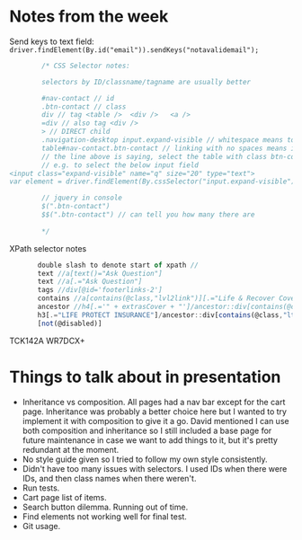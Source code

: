 # Notes from the week

Send keys to text field:
`driver.findElement(By.id("email")).sendKeys("notavalidemail");`

```javascript
        /* CSS Selector notes:

        selectors by ID/classname/tagname are usually better

        #nav-contact // id
        .btn-contact // class
        div // tag <table />  <div />   <a />
        =div // also tag <div />
        > // DIRECT child
        .navigation-desktop input.expand-visible // whitespace means to select from all children not just direct children
        table#nav-contact.btn-contact // linking with no spaces means it's selecting the SAME element
        // the line above is saying, select the table with class btn-contact and ID nav-contact
        // e.g. to select the below input field
<input class="expand-visible" name="q" size="20" type="text">
var element = driver.findElement(By.cssSelector("input.expand-visible")

        // jquery in console
        $(".btn-contact")
        $$(".btn-contact") // can tell you how many there are
        
        */
```
XPath selector notes
```javascript
       double slash to denote start of xpath //
       text //a[text()="Ask Question"]
       text //a[.="Ask Question"]
       tags //div[@id='footerlinks-2']
       contains //a[contains(@class,"lvl2link")][.="Life & Recover Cover"]
       ancestor //h4[.='" + extrasCover + "']/ancestor::div[contains(@class,"item slide")]//a[.='Select']
       h3[.="LIFE PROTECT INSURANCE"]/ancestor::div[contains(@class,"lt1_filter_slide ")]//span[.="Get a quote"]"
       [not(@disabled)]

```
TCK142A
WR7DCX+

# Things to talk about in presentation

* Inheritance vs composition. All pages had a nav bar except for the cart page. Inheritance was probably a better choice here but I wanted to try implement it with composition to give it a go. David mentioned I can use both composition and inheritance so I still included a base page for future maintenance in case we want to add things to it, but it's pretty redundant at the moment.
* No style guide given so I tried to follow my own style consistently.
* Didn't have too many issues with selectors. I used IDs when there were IDs, and then class names when there weren't.
* Run tests.
* Cart page list of items.
* Search button dilemma. Running out of time.
* Find elements not working well for final test.
* Git usage.
